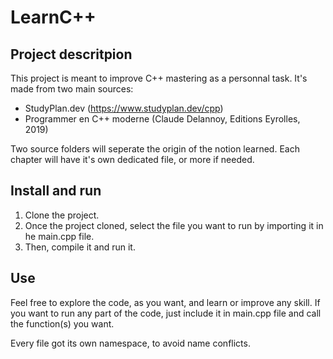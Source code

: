 # LearnC++

## Project descritpion

This project is meant to improve C++ mastering as a personnal task.
It's made from two main sources:
- StudyPlan.dev (https://www.studyplan.dev/cpp)
- Programmer en C++ moderne (Claude Delannoy, Editions Eyrolles, 2019)

Two source folders will seperate the origin of the notion learned.
Each chapter will have it's own dedicated file, or more if needed.

## Install and run

1. Clone the project.
2. Once the project cloned, select the file you want to run by importing it in he main.cpp file.
3. Then, compile it and run it.

## Use

Feel free to explore the code, as you want, and learn or improve any skill.
If you want to run any part of the code, just include it in main.cpp file and call the function(s)
you want.

Every file got its own namespace, to avoid name conflicts.